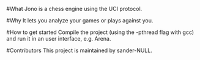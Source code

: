 #What
Jono is a chess engine using the UCI protocol.

#Why
It lets you analyze your games or plays against you.

#How to get started
Compile the project (using the -pthread flag with gcc) and run it in an user interface, e.g. Arena.

#Contributors
This project is maintained by sander-NULL.